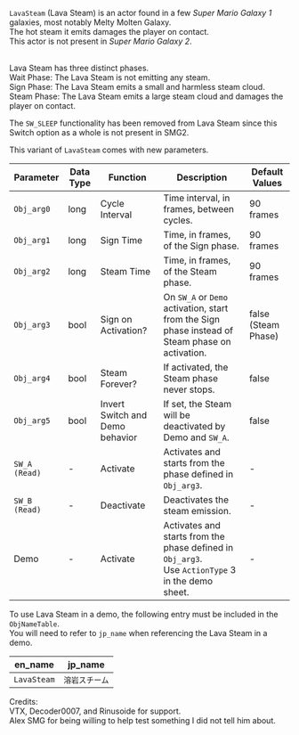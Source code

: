 `LavaSteam` (Lava Steam) is an actor found in a few *Super Mario Galaxy 1* galaxies, most notably Melty Molten Galaxy.<br/>
The hot steam it emits damages the player on contact.<br/>
This actor is not present in *Super Mario Galaxy 2*.<br/><br/>

Lava Steam has three distinct phases.<br/>
Wait Phase: The Lava Steam is not emitting any steam.<br/>
Sign Phase: The Lava Steam emits a small and harmless steam cloud.<br/>
Steam Phase: The Lava Steam emits a large steam cloud and damages the player on contact.<br/>

The `SW_SLEEP` functionality has been removed from Lava Steam since this Switch option as a whole is not present in SMG2.<br/>


This variant of `LavaSteam` comes with new parameters.

|Parameter|Data Type|Function|Description|Default Values|
|-|-|-|-|-|
|`Obj_arg0`|long|Cycle Interval|Time interval, in frames, between cycles.|90 frames|
|`Obj_arg1`|long|Sign Time|Time, in frames, of the Sign phase.|90 frames|
|`Obj_arg2`|long|Steam Time|Time, in frames, of the Steam phase.|90 frames|
|`Obj_arg3`|bool|Sign on Activation?|On `SW_A` or `Demo` activation, start from the Sign phase instead of Steam phase on activation.|false (Steam Phase)|
|`Obj_arg4`|bool|Steam Forever?|If activated, the Steam phase never stops.|false|
|`Obj_arg5`|bool|Invert Switch and Demo behavior|If set, the Steam will be deactivated by Demo and `SW_A`.|false|
|`SW_A (Read)`|-|Activate|Activates and starts from the phase defined in `Obj_arg3`.|-|
|`SW_B (Read)`|-|Deactivate|Deactivates the steam emission.|-|
|Demo|-|Activate|Activates and starts from the phase defined in `Obj_arg3`.<br/>Use `ActionType` 3 in the demo sheet.|-|<br/>

To use Lava Steam in a demo, the following entry must be included in the `ObjNameTable`.<br/>
You will need to refer to `jp_name` when referencing the Lava Steam in a demo.<br/>

|en_name|jp_name|
|-|-|
|`LavaSteam`|`溶岩スチーム`|<br/>

Credits:<br/>
VTX, Decoder0007, and Rinusoide for support.<br/>
Alex SMG for being willing to help test something I did not tell him about.